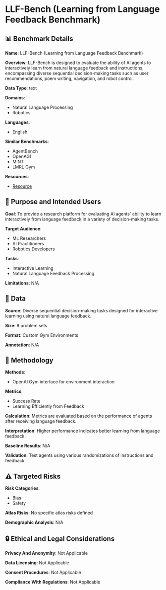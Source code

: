 # LLF-Bench (Learning from Language Feedback Benchmark)

## 📊 Benchmark Details

**Name**: LLF-Bench (Learning from Language Feedback Benchmark)

**Overview**: LLF-Bench is designed to evaluate the ability of AI agents to interactively learn from natural language feedback and instructions, encompassing diverse sequential decision-making tasks such as user recommendations, poem writing, navigation, and robot control.

**Data Type**: text

**Domains**:
- Natural Language Processing
- Robotics

**Languages**:
- English

**Similar Benchmarks**:
- AgentBench
- OpenAGI
- MINT
- LMRL Gym

**Resources**:
- [Resource](https://microsoft.github.io/LLF-Bench)

## 🎯 Purpose and Intended Users

**Goal**: To provide a research platform for evaluating AI agents' ability to learn interactively from language feedback in a variety of decision-making tasks.

**Target Audience**:
- ML Researchers
- AI Practitioners
- Robotics Developers

**Tasks**:
- Interactive Learning
- Natural Language Feedback Processing

**Limitations**: N/A

## 💾 Data

**Source**: Diverse sequential decision-making tasks designed for interactive learning using natural language feedback.

**Size**: 8 problem sets

**Format**: Custom Gym Environments

**Annotation**: N/A

## 🔬 Methodology

**Methods**:
- OpenAI Gym interface for environment interaction

**Metrics**:
- Success Rate
- Learning Efficiently from Feedback

**Calculation**: Metrics are evaluated based on the performance of agents after receiving language feedback.

**Interpretation**: Higher performance indicates better learning from language feedback.

**Baseline Results**: N/A

**Validation**: Test agents using various randomizations of instructions and feedback

## ⚠️ Targeted Risks

**Risk Categories**:
- Bias
- Safety

**Atlas Risks**:
No specific atlas risks defined

**Demographic Analysis**: N/A

## 🔒 Ethical and Legal Considerations

**Privacy And Anonymity**: Not Applicable

**Data Licensing**: Not Applicable

**Consent Procedures**: Not Applicable

**Compliance With Regulations**: Not Applicable
